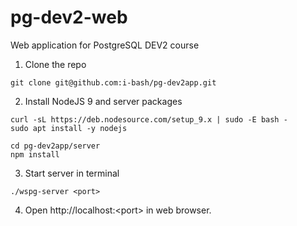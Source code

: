 # pg-dev2-web
Web application for PostgreSQL DEV2 course

1. Clone the repo
```
git clone git@github.com:i-bash/pg-dev2app.git
```

2. Install NodeJS 9 and server packages
```
curl -sL https://deb.nodesource.com/setup_9.x | sudo -E bash -
sudo apt install -y nodejs

cd pg-dev2app/server
npm install
```
3. Start server in terminal
```
./wspg-server <port>
```
4. Open http://localhost:&lt;port&gt; in web browser.
